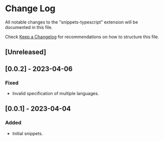 # Change Log

All notable changes to the "snippets-typescript" extension will be documented in this file.

Check [Keep a Changelog](http://keepachangelog.com/) for recommendations on how to structure this file.

## [Unreleased]

## [0.0.2] - 2023-04-06

### Fixed

- Invalid specification of multiple languages.

## [0.0.1] - 2023-04-04

### Added

- Initial snippets.